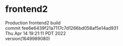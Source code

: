 # frontend2  
Production frontend2 build  
commit fee6e6439f21a7117c7d1266bd058af5e14ad931  
Thu Apr 14 19:21:11 PDT 2022  
version(1649989080)  
